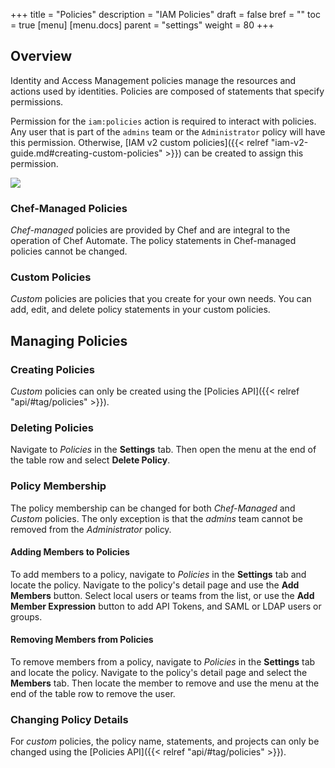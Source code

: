 +++
title = "Policies"
description = "IAM Policies"
draft = false
bref = ""
toc = true
[menu]
  [menu.docs]
    parent = "settings"
    weight = 80
+++

## Overview

Identity and Access Management policies manage the resources and actions used by identities. Policies are composed of statements that specify permissions. 

Permission for the `iam:policies` action is required to interact with policies. Any user that is part of the `admins` team or the `Administrator` policy will have this permission. Otherwise, [IAM v2 custom policies]({{< relref "iam-v2-guide.md#creating-custom-policies" >}}) can be created to assign this permission.

![](/images/docs/settings-policies.png)

### Chef-Managed Policies

*Chef-managed* policies are provided by Chef and are integral to the operation of Chef Automate. The policy statements in Chef-managed policies cannot be changed.

### Custom Policies

*Custom* policies are policies that you create for your own needs. You can add, edit, and delete policy statements in your custom policies.

## Managing Policies

### Creating Policies

_Custom_ policies can only be created using the [Policies API]({{< relref "api/#tag/policies" >}}).

### Deleting Policies

Navigate to _Policies_ in the **Settings** tab. Then open the menu at the end of the table row and select **Delete Policy**.

### Policy Membership

The policy membership can be changed for both _Chef-Managed_ and _Custom_ policies. The only exception is that the _admins_ team cannot be removed from the _Administrator_ policy.

#### Adding Members to Policies

To add members to a policy, navigate to _Policies_ in the **Settings** tab and locate the policy. Navigate to the policy's detail page and use the **Add Members** button. Select local users or teams from the list, or use the **Add Member Expression** button to add API Tokens, and SAML or LDAP users or groups.

#### Removing Members from Policies

To remove members from a policy, navigate to _Policies_ in the **Settings** tab and locate the policy. Navigate to the policy's detail page and select the **Members** tab. Then locate the member to remove and use the menu at the end of the table row to remove the user.

### Changing Policy Details

For _custom_ policies, the policy name, statements, and projects can only be changed using the [Policies API]({{< relref "api/#tag/policies" >}}).
